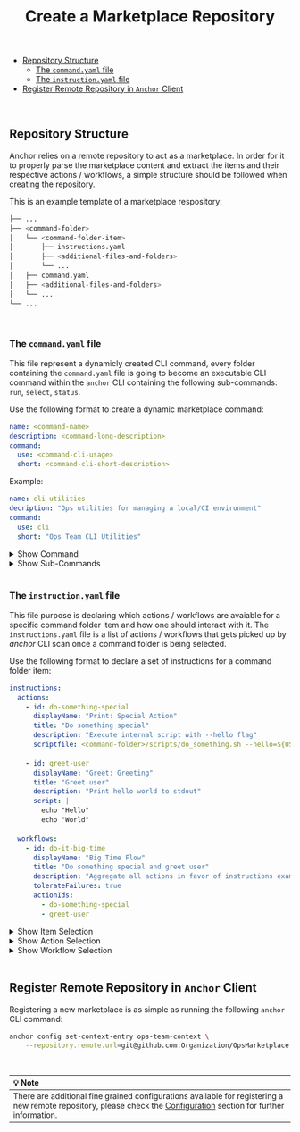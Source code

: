 

<h1 id="create-anchorfiles" align="center">Create a Marketplace Repository<br><br></h1>

- [Repository Structure](#structure)
  - [The `command.yaml` file](#command)
  - [The `instruction.yaml` file](#instruction)
- [Register Remote Repository in `Anchor` Client](#register)

<br>

<h2 id="structure">Repository Structure</h2>

Anchor relies on a remote repository to act as a marketplace. In order for it to properly parse the marketplace content and extract the items and their respective actions / workflows, a simple structure should be followed when creating the repository.

This is an example template of a marketplace respository:

   ```bash
   ├── ...
   ├── <command-folder>                   
   │   └── <command-folder-item>               
   │       ├── instructions.yaml
   │       ├── <additional-files-and-folders>
   │       └── ...       
   │   ├── command.yaml
   │   ├── <additional-files-and-folders>
   │   └── ...                
   └── ...  
   ```

<br>

<h3 id="command">The <code>command.yaml</code> file</h3>

This file represent a dynamicly created CLI command, every folder containing the `command.yaml` file is going to become an executable CLI command within the `anchor` CLI containing the following sub-commands: `run`, `select`, `status`.

Use the following format to create a dynamic marketplace command:

```yaml
name: <command-name>
description: <command-long-description>
command:
  use: <command-cli-usage>
  short: <command-cli-short-description>
```

Example:

```yaml
name: cli-utilities
decription: "Ops utilities for managing a local/CI environment" 
command:
  use: cli
  short: "Ops Team CLI Utilities"
```

<details><summary>Show Command</summary>
<img style="vertical-align: top;" src="../assets/images/marketplace/anchor-cli-cmd.png" height="400" >
</details>

<details><summary>Show Sub-Commands</summary>
<img style="vertical-align: top;" src="../assets/images/marketplace/anchor-cli-sub-cmds.png" height="400" >
</details>

<br>

<h3 id="instruction">The <code>instruction.yaml</code> file</h3>

This file purpose is declaring which actions / workflows are avaiable for a specific command folder item and how one should interact with it. The `instructions.yaml` file is a list of actions / workflows that gets picked up by *anchor* CLI scan once a command folder is being selected.

Use the following format to declare a set of instructions for a command folder item:

```yaml
instructions:
  actions:
    - id: do-something-special
      displayName: "Print: Special Action"
      title: "Do something special"
      description: "Execute internal script with --hello flag"
      scriptfile: <command-folder>/scripts/do_something.sh --hello=${USER_NAME}
      
    - id: greet-user
      displayName: "Greet: Greeting"
      title: "Greet user"
      description: "Print hello world to stdout"
      script: |
        echo "Hello"
        echo "World"

  workflows:
    - id: do-it-big-time
      displayName: "Big Time Flow"
      title: "Do something special and greet user"
      description: "Aggregate all actions in favor of instructions example"
      tolerateFailures: true
      actionIds:
        - do-something-special
        - greet-user

```

<details><summary>Show Item Selection</summary>
<img style="vertical-align: top;" src="../assets/images/marketplace/anchor-select.png" height="400" >
</details>

<details><summary>Show Action Selection</summary>
<img style="vertical-align: top;" src="../assets/images/marketplace/anchor-select-cli-actions.png" height="400" >
</details>

<details><summary>Show Workflow Selection</summary>
<img style="vertical-align: top;" src="../assets/images/marketplace/anchor-select-cli-workflows.png" height="400" >
</details>
<br>

<h2 id="register">Register Remote Repository in <code>Anchor</code> Client</h2>

Registering a new marketplace is as simple as running the following `anchor` CLI command:

```bash
anchor config set-context-entry ops-team-context \
    --repository.remote.url=git@github.com:Organization/OpsMarketplace.git
```

<br>

| :bulb: Note |
| :--------------------------------------- |
| There are additional fine grained configurations available for registering a new remote repository, please check the [Configuration](./configuration.md) section for further information. |
